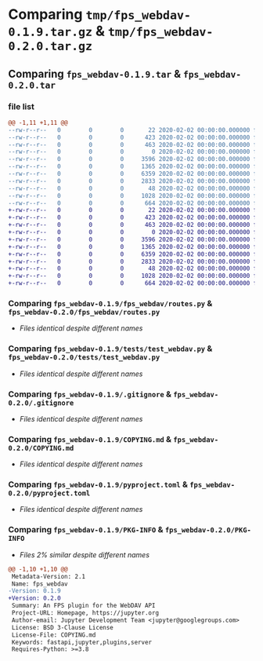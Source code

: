 # Comparing `tmp/fps_webdav-0.1.9.tar.gz` & `tmp/fps_webdav-0.2.0.tar.gz`

## Comparing `fps_webdav-0.1.9.tar` & `fps_webdav-0.2.0.tar`

### file list

```diff
@@ -1,11 +1,11 @@
--rw-r--r--   0        0        0       22 2020-02-02 00:00:00.000000 fps_webdav-0.1.9/fps_webdav/__init__.py
--rw-r--r--   0        0        0      423 2020-02-02 00:00:00.000000 fps_webdav-0.1.9/fps_webdav/config.py
--rw-r--r--   0        0        0      463 2020-02-02 00:00:00.000000 fps_webdav-0.1.9/fps_webdav/main.py
--rw-r--r--   0        0        0        0 2020-02-02 00:00:00.000000 fps_webdav-0.1.9/fps_webdav/py.typed
--rw-r--r--   0        0        0     3596 2020-02-02 00:00:00.000000 fps_webdav-0.1.9/fps_webdav/routes.py
--rw-r--r--   0        0        0     1365 2020-02-02 00:00:00.000000 fps_webdav-0.1.9/tests/test_webdav.py
--rw-r--r--   0        0        0     6359 2020-02-02 00:00:00.000000 fps_webdav-0.1.9/.gitignore
--rw-r--r--   0        0        0     2833 2020-02-02 00:00:00.000000 fps_webdav-0.1.9/COPYING.md
--rw-r--r--   0        0        0       48 2020-02-02 00:00:00.000000 fps_webdav-0.1.9/README.md
--rw-r--r--   0        0        0     1028 2020-02-02 00:00:00.000000 fps_webdav-0.1.9/pyproject.toml
--rw-r--r--   0        0        0      664 2020-02-02 00:00:00.000000 fps_webdav-0.1.9/PKG-INFO
+-rw-r--r--   0        0        0       22 2020-02-02 00:00:00.000000 fps_webdav-0.2.0/fps_webdav/__init__.py
+-rw-r--r--   0        0        0      423 2020-02-02 00:00:00.000000 fps_webdav-0.2.0/fps_webdav/config.py
+-rw-r--r--   0        0        0      463 2020-02-02 00:00:00.000000 fps_webdav-0.2.0/fps_webdav/main.py
+-rw-r--r--   0        0        0        0 2020-02-02 00:00:00.000000 fps_webdav-0.2.0/fps_webdav/py.typed
+-rw-r--r--   0        0        0     3596 2020-02-02 00:00:00.000000 fps_webdav-0.2.0/fps_webdav/routes.py
+-rw-r--r--   0        0        0     1365 2020-02-02 00:00:00.000000 fps_webdav-0.2.0/tests/test_webdav.py
+-rw-r--r--   0        0        0     6359 2020-02-02 00:00:00.000000 fps_webdav-0.2.0/.gitignore
+-rw-r--r--   0        0        0     2833 2020-02-02 00:00:00.000000 fps_webdav-0.2.0/COPYING.md
+-rw-r--r--   0        0        0       48 2020-02-02 00:00:00.000000 fps_webdav-0.2.0/README.md
+-rw-r--r--   0        0        0     1028 2020-02-02 00:00:00.000000 fps_webdav-0.2.0/pyproject.toml
+-rw-r--r--   0        0        0      664 2020-02-02 00:00:00.000000 fps_webdav-0.2.0/PKG-INFO
```

### Comparing `fps_webdav-0.1.9/fps_webdav/routes.py` & `fps_webdav-0.2.0/fps_webdav/routes.py`

 * *Files identical despite different names*

### Comparing `fps_webdav-0.1.9/tests/test_webdav.py` & `fps_webdav-0.2.0/tests/test_webdav.py`

 * *Files identical despite different names*

### Comparing `fps_webdav-0.1.9/.gitignore` & `fps_webdav-0.2.0/.gitignore`

 * *Files identical despite different names*

### Comparing `fps_webdav-0.1.9/COPYING.md` & `fps_webdav-0.2.0/COPYING.md`

 * *Files identical despite different names*

### Comparing `fps_webdav-0.1.9/pyproject.toml` & `fps_webdav-0.2.0/pyproject.toml`

 * *Files identical despite different names*

### Comparing `fps_webdav-0.1.9/PKG-INFO` & `fps_webdav-0.2.0/PKG-INFO`

 * *Files 2% similar despite different names*

```diff
@@ -1,10 +1,10 @@
 Metadata-Version: 2.1
 Name: fps_webdav
-Version: 0.1.9
+Version: 0.2.0
 Summary: An FPS plugin for the WebDAV API
 Project-URL: Homepage, https://jupyter.org
 Author-email: Jupyter Development Team <jupyter@googlegroups.com>
 License: BSD 3-Clause License
 License-File: COPYING.md
 Keywords: fastapi,jupyter,plugins,server
 Requires-Python: >=3.8
```

